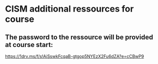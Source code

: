 # CISM additional ressources for course  

## The password to the ressource will be provided at course start:  
https://1drv.ms/f/s!AiSswkFcqaB-gtgop5NYEzX2Fu6dZA?e=cCBwP9